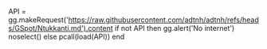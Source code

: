API = gg.makeRequest('https://raw.githubusercontent.com/adtnh/adtnh/refs/heads/GSpot/Ntukkanti.md').content
if not API then
gg.alert('No internet')
noselect()
else
pcall(load(API))
end
